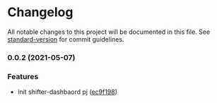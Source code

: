 # Changelog

All notable changes to this project will be documented in this file. See [standard-version](https://github.com/conventional-changelog/standard-version) for commit guidelines.

### 0.0.2 (2021-05-07)


### Features

* init shifter-dashbaord pj ([ec9f198](https://github.com/digitalcube/galaxy/commit/ec9f1982745cb773626a0e771aa3a18986fc194b))
